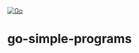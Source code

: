 [![Go](https://img.shields.io/badge/Go-00ADD8??style=for-the-badge&logo=Go&logoColor=FFFFFF)](https://go.dev/)
# go-simple-programs